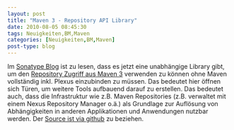 ```yaml
---
layout: post
title: "Maven 3 - Repository API Library"
date: 2010-08-05 08:45:30
tags: Neuigkeiten,BM,Maven
categories: [Neuigkeiten,BM,Maven]
post-type: blog
---
```

Im <a href=" http://www.sonatype.com/people/2010/08/introducing-aether/">Sonatype Blog</a> ist zu lesen, dass es jetzt eine unabhängige Library gibt, um den <a href="https://docs.sonatype.org/display/COMM/Repository+API+for+Maven+3.x">Repository Zugriff aus Maven 3</a> verwenden zu können ohne Maven vollständig inkl. Plexus einzubinden zu müssen. Das bedeutet hier öffnen sich Türen, um weitere Tools aufbauend darauf zu erstellen. Das bedeutet auch, dass die Infrastruktur wie z.B. Maven Repositories (z.B. verwaltet mit einem Nexus Repository Manager o.ä.) als Grundlage zur Auflösung von Abhängigkeiten in anderen Applikationen und Anwendungen nutzbar werden. Der <a href="http://github.com/sonatype/sonatype-aether">Source ist via github</a> zu beziehen.
